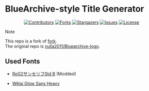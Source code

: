 # BlueArchive-style Title Generator

<!-- project badges -->
<span align="center">

[![Contributors][contributors-shield]][contributors-url]
[![Forks][forks-shield]][forks-url]
[![Stargazers][stars-shield]][stars-url]
[![Issues][issues-shield]][issues-url]
[![License][license-shield]][license-url]

</span>

> [!NOTE]
> This repo is a fork of [fork](https://github.com/jozsefsallai/ba-logo-generator/tree/feature/more-customization).  
> The original repo is [nulla2011/Bluearchive-logo](https://github.com/nulla2011/Bluearchive-logo).

## Used Fonts

* [RoG2サンセリフStd B](https://www.morisawa.co.jp/fonts/specimen/1646) (Modded)

* [Wêlai Glow Sans Heavy](https://github.com/welai/glow-sans)

<!-- links -->
[contributors-shield]: https://img.shields.io/github/contributors/LateDreamXD/ba-title-generator.svg?style=flat-square

[contributors-url]: https://github.com/LateDreamXD/ba-title-generator/graphs/contributors

[forks-shield]: https://img.shields.io/github/forks/LateDreamXD/ba-title-generator.svg?style=flat-square

[forks-url]: https://github.com/LateDreamXD/ba-title-generator/network/members

[stars-shield]: https://img.shields.io/github/stars/LateDreamXD/ba-title-generator.svg?style=flat-square

[stars-url]: https://github.com/LateDreamXD/ba-title-generator/stargazers

[issues-shield]: https://img.shields.io/github/issues/LateDreamXD/ba-title-generator.svg?style=flat-square

[issues-url]: https://img.shields.io/github/issues/LateDreamXD/ba-title-generator.svg

[license-shield]: https://img.shields.io/github/license/LateDreamXD/ba-title-generator.svg?style=flat-square

[license-url]: https://github.com/LateDreamXD/ba-title-generator/blob/main/LICENSE
